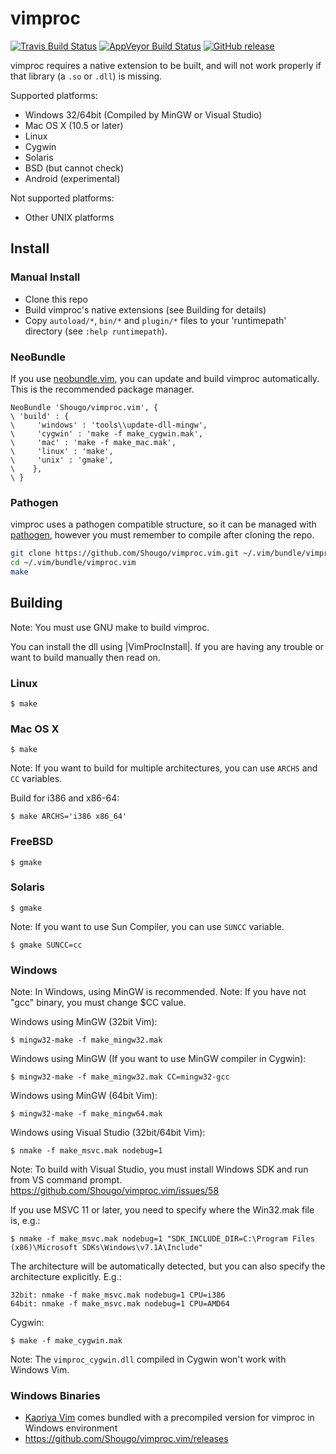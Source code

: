 # vimproc

[![Travis Build Status](https://travis-ci.org/Shougo/vimproc.vim.svg?branch=master)](https://travis-ci.org/Shougo/vimproc.vim)
[![AppVeyor Build Status](https://ci.appveyor.com/api/projects/status/nutwxuj2poauar2b/branch/master?svg=true)](https://ci.appveyor.com/project/Shougo/vimproc-vim/branch/master)
[![GitHub release](https://img.shields.io/github/release/Shougo/vimproc.vim.svg)](https://github.com/Shougo/vimproc.vim/releases)

vimproc requires a native extension to be built, and will not work properly if
that library (a `.so` or `.dll`) is missing.

Supported platforms:
* Windows 32/64bit (Compiled by MinGW or Visual Studio)
* Mac OS X (10.5 or later)
* Linux
* Cygwin
* Solaris
* BSD (but cannot check)
* Android (experimental)

Not supported platforms:
* Other UNIX platforms

## Install

### Manual Install

* Clone this repo
* Build vimproc's native extensions (see Building for details)
* Copy `autoload/*`, `bin/*` and `plugin/*` files to your 'runtimepath'
  directory (see `:help runtimepath`).

### NeoBundle

If you use [neobundle.vim](http://github.com/Shougo/neobundle.vim), you can
update and build vimproc automatically. This is the recommended package manager.

```vim
NeoBundle 'Shougo/vimproc.vim', {
\ 'build' : {
\     'windows' : 'tools\\update-dll-mingw',
\     'cygwin' : 'make -f make_cygwin.mak',
\     'mac' : 'make -f make_mac.mak',
\     'linux' : 'make',
\     'unix' : 'gmake',
\    },
\ }
```

### Pathogen

vimproc uses a pathogen compatible structure, so it can be managed with
[pathogen](https://github.com/tpope/vim-pathogen), however you must remember to
compile after cloning the repo.

```sh
git clone https://github.com/Shougo/vimproc.vim.git ~/.vim/bundle/vimproc.vim
cd ~/.vim/bundle/vimproc.vim
make
```

## Building

Note: You must use GNU make to build vimproc.

You can install the dll using |VimProcInstall|. If you are having any trouble
or want to build manually then read on.

### Linux

    $ make

### Mac OS X

    $ make

Note: If you want to build for multiple architectures, you can use `ARCHS` and `CC` variables.

Build for i386 and x86-64:

    $ make ARCHS='i386 x86_64'

### FreeBSD

    $ gmake

### Solaris

    $ gmake

Note: If you want to use Sun Compiler, you can use `SUNCC` variable.

    $ gmake SUNCC=cc

### Windows

Note: In Windows, using MinGW is recommended.
Note: If you have not "gcc" binary, you must change $CC value.

Windows using MinGW (32bit Vim):

    $ mingw32-make -f make_mingw32.mak

Windows using MinGW (If you want to use MinGW compiler in Cygwin):

    $ mingw32-make -f make_mingw32.mak CC=mingw32-gcc

Windows using MinGW (64bit Vim):

    $ mingw32-make -f make_mingw64.mak

Windows using Visual Studio (32bit/64bit Vim):

    $ nmake -f make_msvc.mak nodebug=1

Note: To build with Visual Studio, you must install Windows SDK and run from
VS command prompt.
https://github.com/Shougo/vimproc.vim/issues/58

If you use MSVC 11 or later, you need to specify where the Win32.mak file is,
e.g.:

    $ nmake -f make_msvc.mak nodebug=1 "SDK_INCLUDE_DIR=C:\Program Files (x86)\Microsoft SDKs\Windows\v7.1A\Include"

The architecture will be automatically detected, but you can also specify the
architecture explicitly. E.g.:

    32bit: nmake -f make_msvc.mak nodebug=1 CPU=i386
    64bit: nmake -f make_msvc.mak nodebug=1 CPU=AMD64

Cygwin:

    $ make -f make_cygwin.mak

Note: The `vimproc_cygwin.dll` compiled in Cygwin won't work with Windows Vim.

### Windows Binaries

* [Kaoriya Vim](http://www.kaoriya.net/software/vim/) comes bundled with a precompiled version
for vimproc in Windows environment
* https://github.com/Shougo/vimproc.vim/releases

